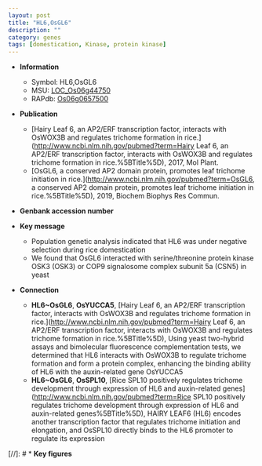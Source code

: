 ```yaml
---
layout: post
title: "HL6,OsGL6"
description: ""
category: genes
tags: [domestication, Kinase, protein kinase]
---
```


* **Information**  
    + Symbol: HL6,OsGL6  
    + MSU: [LOC_Os06g44750](http://rice.plantbiology.msu.edu/cgi-bin/ORF_infopage.cgi?orf=LOC_Os06g44750)  
    + RAPdb: [Os06g0657500](http://rapdb.dna.affrc.go.jp/viewer/gbrowse_details/irgsp1?name=Os06g0657500)  

* **Publication**  
    + [Hairy Leaf 6, an AP2/ERF transcription factor, interacts with OsWOX3B and regulates trichome formation in rice.](http://www.ncbi.nlm.nih.gov/pubmed?term=Hairy Leaf 6, an AP2/ERF transcription factor, interacts with OsWOX3B and regulates trichome formation in rice.%5BTitle%5D), 2017, Mol Plant.
    + [OsGL6, a conserved AP2 domain protein, promotes leaf trichome initiation in rice.](http://www.ncbi.nlm.nih.gov/pubmed?term=OsGL6, a conserved AP2 domain protein, promotes leaf trichome initiation in rice.%5BTitle%5D), 2019, Biochem Biophys Res Commun.

* **Genbank accession number**  

* **Key message**  
    + Population genetic analysis indicated that HL6 was under negative selection during rice domestication
    + We found that OsGL6 interacted with serine/threonine protein kinase OSK3 (OSK3) or COP9 signalosome complex subunit 5a (CSN5) in yeast

* **Connection**  
    + __HL6~OsGL6__, __OsYUCCA5__, [Hairy Leaf 6, an AP2/ERF transcription factor, interacts with OsWOX3B and regulates trichome formation in rice.](http://www.ncbi.nlm.nih.gov/pubmed?term=Hairy Leaf 6, an AP2/ERF transcription factor, interacts with OsWOX3B and regulates trichome formation in rice.%5BTitle%5D),  Using yeast two-hybrid assays and bimolecular fluorescence complementation tests, we determined that HL6 interacts with OsWOX3B to regulate trichome formation and form a protein complex, enhancing the binding ability of HL6 with the auxin-related gene OsYUCCA5
    + __HL6~OsGL6__, __OsSPL10__, [Rice SPL10 positively regulates trichome development through expression of HL6 and auxin-related genes](http://www.ncbi.nlm.nih.gov/pubmed?term=Rice SPL10 positively regulates trichome development through expression of HL6 and auxin-related genes%5BTitle%5D),  HAIRY LEAF6 (HL6) encodes another transcription factor that regulates trichome initiation and elongation, and OsSPL10 directly binds to the HL6 promoter to regulate its expression

[//]: # * **Key figures**  



